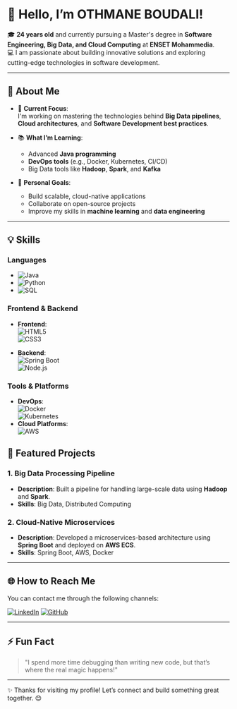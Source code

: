 # 👋 Hello, I’m OTHMANE BOUDALI!  

🎓 **24 years old** and currently pursuing a Master's degree in **Software Engineering, Big Data, and Cloud Computing** at **ENSET Mohammedia**.  
💻 I am passionate about building innovative solutions and exploring cutting-edge technologies in software development.  

---

## 🚀 About Me  

- 🎯 **Current Focus**:  
  I'm working on mastering the technologies behind **Big Data pipelines**, **Cloud architectures**, and **Software Development best practices**.  

- 📚 **What I’m Learning**:  
  - Advanced **Java programming**  
  - **DevOps tools** (e.g., Docker, Kubernetes, CI/CD)  
  - Big Data tools like **Hadoop**, **Spark**, and **Kafka**  

- 🌟 **Personal Goals**:  
  - Build scalable, cloud-native applications  
  - Collaborate on open-source projects  
  - Improve my skills in **machine learning** and **data engineering**  

---

## 💡 Skills  

### **Languages**  
- ![Java](https://img.shields.io/badge/Java-Expert-orange?style=flat-square&logo=java&logoColor=white)  
- ![Python](https://img.shields.io/badge/Python-Intermediate-blue?style=flat-square&logo=python&logoColor=white)  
- ![SQL](https://img.shields.io/badge/SQL-Advanced-yellow?style=flat-square&logo=postgresql&logoColor=white)  

### **Frontend & Backend**  
- **Frontend**:  
  ![HTML5](https://img.shields.io/badge/HTML5-Proficient-orange?style=flat-square&logo=html5&logoColor=white)  
  ![CSS3](https://img.shields.io/badge/CSS3-Proficient-blue?style=flat-square&logo=css3&logoColor=white)  

- **Backend**:  
  ![Spring Boot](https://img.shields.io/badge/Spring--Boot-Intermediate-brightgreen?style=flat-square&logo=spring&logoColor=white)  
  ![Node.js](https://img.shields.io/badge/Node.js-Beginner-lightgreen?style=flat-square&logo=node.js&logoColor=white)  

### **Tools & Platforms**  
- **DevOps**:  
  ![Docker](https://img.shields.io/badge/Docker-Intermediate-blue?style=flat-square&logo=docker&logoColor=white)  
  ![Kubernetes](https://img.shields.io/badge/Kubernetes-Beginner-skyblue?style=flat-square&logo=kubernetes&logoColor=white)  
- **Cloud Platforms**:  
  ![AWS](https://img.shields.io/badge/AWS-Beginner-orange?style=flat-square&logo=amazon-aws&logoColor=white)
  

## 🌟 Featured Projects  

### 1. **Big Data Processing Pipeline**  
- **Description**: Built a pipeline for handling large-scale data using **Hadoop** and **Spark**.  
- **Skills**: Big Data, Distributed Computing  

### 2. **Cloud-Native Microservices**  
- **Description**: Developed a microservices-based architecture using **Spring Boot** and deployed on **AWS ECS**.  
- **Skills**: Spring Boot, AWS, Docker  

---

## 🌐 How to Reach Me  

You can contact me through the following channels:


[![LinkedIn](https://img.shields.io/badge/LinkedIn-%230077B5.svg?&style=for-the-badge&logo=linkedin&logoColor=white)](https://github.com/OTH-BD)
[![GitHub](https://img.shields.io/badge/GitHub-%2312100E.svg?&style=for-the-badge&logo=github&logoColor=white)](https://www.linkedin.com/in/othmane-boudali-80344a21a)


---

## ⚡ Fun Fact  

> "I spend more time debugging than writing new code, but that’s where the real magic happens!"  

---

✨ Thanks for visiting my profile! Let’s connect and build something great together. 😊  
